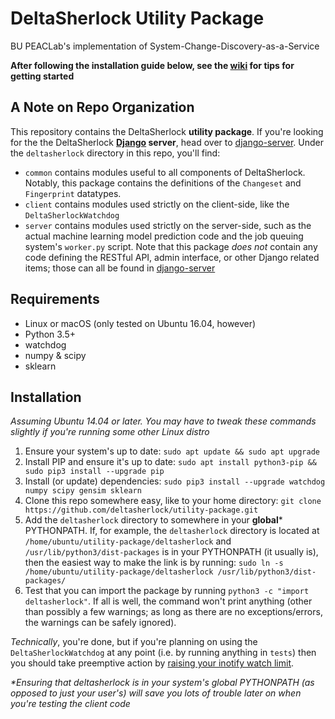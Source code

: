 # DeltaSherlock Utility Package
BU PEACLab's implementation of System-Change-Discovery-as-a-Service

**After following the installation guide below, see the [wiki](https://github.com/deltasherlock/utility-package/wiki/) for tips for getting started**

## A Note on Repo Organization
This repository contains the DeltaSherlock **utility package**. If you're looking for the the DeltaSherlock **[Django](https://www.djangoproject.com) server**, head over to [django-server](https://github.com/deltasherlock/django-server/). Under the `deltasherlock` directory in this repo, you'll find:
* `common` contains modules useful to all components of DeltaSherlock. Notably, this package contains the definitions of the `Changeset` and `Fingerprint` datatypes.
* `client` contains modules used strictly on the client-side, like the `DeltaSherlockWatchdog`
* `server` contains modules used strictly on the server-side, such as the actual machine learning model prediction code and the job queuing system's `worker.py` script. Note that this package *does not* contain any code defining the RESTful API, admin interface, or other Django related items; those can all be found in [django-server](https://github.com/deltasherlock/django-server/)

## Requirements
* Linux or macOS (only tested on Ubuntu 16.04, however)
* Python 3.5+
* watchdog
* numpy & scipy
* sklearn

## Installation
_Assuming Ubuntu 14.04 or later. You may have to tweak these commands slightly if you're running some other Linux distro_
1. Ensure your system's up to date: `sudo apt update && sudo apt upgrade`
2. Install PIP and ensure it's up to date: `sudo apt install python3-pip && sudo pip3 install --upgrade pip`
3. Install (or update) dependencies: `sudo pip3 install --upgrade watchdog numpy scipy gensim sklearn`
4. Clone this repo somewhere easy, like to your home directory: `git clone https://github.com/deltasherlock/utility-package.git`
5. Add the `deltasherlock` directory to somewhere in your **global*** PYTHONPATH. If, for example, the `deltasherlock` directory is located at `/home/ubuntu/utility-package/deltasherlock` and `/usr/lib/python3/dist-packages` is in your PYTHONPATH (it usually is), then the easiest way to make the link is by running: `sudo ln -s /home/ubuntu/utility-package/deltasherlock /usr/lib/python3/dist-packages/`
6. Test that you can import the package by running `python3 -c "import deltasherlock"`. If all is well, the command won't print anything (other than possibly a few warnings; as long as there are no exceptions/errors, the warnings can be safely ignored).

_Technically_, you're done, but if you're planning on using the `DeltaSherlockWatchdog` at any point (i.e. by running anything in `tests`) then you should take preemptive action by [raising your inotify watch limit](https://github.com/deltasherlock/utility-package/wiki/A-Note-About-inotify-Limits).

_*Ensuring that deltasherlock is in your system's global PYTHONPATH (as opposed to just your user's) will save you lots of trouble later on when you're testing the client code_

